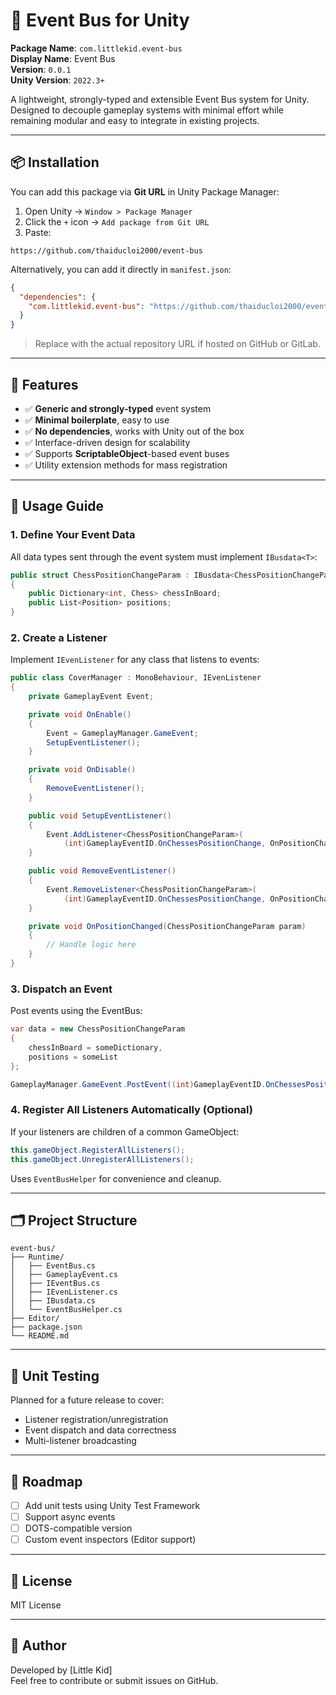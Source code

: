 # 🎯 Event Bus for Unity

**Package Name**: `com.littlekid.event-bus`  
**Display Name**: Event Bus  
**Version**: `0.0.1`  
**Unity Version**: `2022.3+`

A lightweight, strongly-typed and extensible Event Bus system for Unity. Designed to decouple gameplay systems with minimal effort while remaining modular and easy to integrate in existing projects.

---

## 📦 Installation

You can add this package via **Git URL** in Unity Package Manager:

1. Open Unity → `Window > Package Manager`
2. Click the `+` icon → `Add package from Git URL`
3. Paste:

```
https://github.com/thaiducloi2000/event-bus
```

Alternatively, you can add it directly in `manifest.json`:

```json
{
  "dependencies": {
    "com.littlekid.event-bus": "https://github.com/thaiducloi2000/event-bus.git"
  }
}
```

> Replace with the actual repository URL if hosted on GitHub or GitLab.

---

## 🧩 Features

- ✅ **Generic and strongly-typed** event system  
- ✅ **Minimal boilerplate**, easy to use  
- ✅ **No dependencies**, works with Unity out of the box  
- ✅ Interface-driven design for scalability  
- ✅ Supports **ScriptableObject**-based event buses  
- ✅ Utility extension methods for mass registration

---

## 🔧 Usage Guide

### 1. Define Your Event Data

All data types sent through the event system must implement `IBusdata<T>`:

```csharp
public struct ChessPositionChangeParam : IBusdata<ChessPositionChangeParam>
{
    public Dictionary<int, Chess> chessInBoard;
    public List<Position> positions;
}
```

### 2. Create a Listener

Implement `IEvenListener` for any class that listens to events:

```csharp
public class CoverManager : MonoBehaviour, IEvenListener
{
    private GameplayEvent Event;

    private void OnEnable()
    {
        Event = GameplayManager.GameEvent;
        SetupEventListener();
    }

    private void OnDisable()
    {
        RemoveEventListener();
    }

    public void SetupEventListener()
    {
        Event.AddListener<ChessPositionChangeParam>(
            (int)GameplayEventID.OnChessesPositionChange, OnPositionChanged);
    }

    public void RemoveEventListener()
    {
        Event.RemoveListener<ChessPositionChangeParam>(
            (int)GameplayEventID.OnChessesPositionChange, OnPositionChanged);
    }

    private void OnPositionChanged(ChessPositionChangeParam param)
    {
        // Handle logic here
    }
}
```

### 3. Dispatch an Event

Post events using the EventBus:

```csharp
var data = new ChessPositionChangeParam
{
    chessInBoard = someDictionary,
    positions = someList
};

GameplayManager.GameEvent.PostEvent((int)GameplayEventID.OnChessesPositionChange, data);
```

### 4. Register All Listeners Automatically (Optional)

If your listeners are children of a common GameObject:

```csharp
this.gameObject.RegisterAllListeners();
this.gameObject.UnregisterAllListeners();
```

Uses `EventBusHelper` for convenience and cleanup.

---

## 🗂 Project Structure

```
event-bus/
├── Runtime/
│   ├── EventBus.cs
│   ├── GameplayEvent.cs
│   ├── IEventBus.cs
│   ├── IEvenListener.cs
│   ├── IBusdata.cs
│   └── EventBusHelper.cs
├── Editor/
├── package.json
└── README.md
```

---

## 🧪 Unit Testing

Planned for a future release to cover:

- Listener registration/unregistration
- Event dispatch and data correctness
- Multi-listener broadcasting

---

## 🚧 Roadmap

- [ ] Add unit tests using Unity Test Framework  
- [ ] Support async events  
- [ ] DOTS-compatible version  
- [ ] Custom event inspectors (Editor support)

---

## 📜 License

MIT License

---

## 👤 Author

Developed by [Little Kid]  
Feel free to contribute or submit issues on GitHub.
